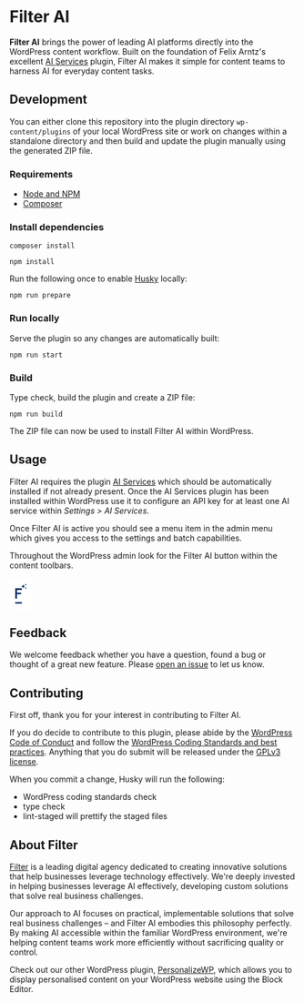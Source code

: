 # Filter AI

**Filter AI** brings the power of leading AI platforms directly into the WordPress content workflow. Built on the foundation of Felix Arntz's excellent [AI Services](https://github.com/felixarntz/ai-services) plugin, Filter AI makes it simple for content teams to harness AI for everyday content tasks.

## Development

You can either clone this repository into the plugin directory `wp-content/plugins` of your local WordPress site or work on changes within a standalone directory and then build and update the plugin manually using the generated ZIP file.

### Requirements

- [Node and NPM](https://docs.npmjs.com/downloading-and-installing-node-js-and-npm)
- [Composer](https://getcomposer.org/download/)

### Install dependencies

`composer install`

`npm install`

Run the following once to enable [Husky](https://typicode.github.io/husky/) locally:

`npm run prepare`

### Run locally

Serve the plugin so any changes are automatically built:

`npm run start`

### Build

Type check, build the plugin and create a ZIP file:

`npm run build`

The ZIP file can now be used to install Filter AI within WordPress.

## Usage

Filter AI requires the plugin [AI Services](https://wordpress.org/plugins/ai-services/) which should be automatically installed if not already present. Once the AI Services plugin has been installed within WordPress use it to configure an API key for at least one AI service within _Settings > AI Services_.

Once Filter AI is active you should see a menu item in the admin menu which gives you access to the settings and batch capabilities.

Throughout the WordPress admin look for the Filter AI button within the content toolbars.

<img src="data:image/svg+xml;charset=utf-8,%3Csvg%20width%3D%2293%22%20height%3D%22162%22%20viewBox%3D%220%200%2093%20162%22%20fill%3D%22none%22%20xmlns%3D%22http%3A%2F%2Fwww.w3.org%2F2000%2Fsvg%22%3E%0A%3Cpath%20d%3D%22M14%20122H0V37H54V51H14V73H48V86H14V122Z%22%20fill%3D%22%23012F5F%22%2F%3E%0A%3Cpath%20d%3D%22M0%20162V150H54V162H0Z%22%20fill%3D%22%23012F5F%22%2F%3E%0A%3Cpath%20d%3D%22M85%200L82.48%205.5L77%208L82.48%2010.52L85%2016L87.5%2010.52L93%208L87.5%205.5M65%206L60%2017L49%2022L60%2027L65%2038L70%2027L81%2022L70%2017M85%2028L82.48%2033.48L77%2036L82.48%2038.5L85%2044L87.5%2038.5L93%2036L87.5%2033.48%22%20fill%3D%22%23012F5F%22%2F%3E%0A%3C%2Fsvg%3E%0A" alt="Filter AI button" style="width: 20px; background-color: white; padding: 10px" />

## Feedback

We welcome feedback whether you have a question, found a bug or thought of a great new feature. Please [open an issue](https://github.com/filter-agency/filter-ai/issues/new) to let us know.

## Contributing

First off, thank you for your interest in contributing to Filter AI.

If you do decide to contribute to this plugin, please abide by the [WordPress Code of Conduct](https://make.wordpress.org/handbook/community-code-of-conduct/) and follow the [WordPress Coding Standards and best practices](https://developer.wordpress.org/coding-standards/). Anything that you do submit will be released under the [GPLv3 license](LICENSE).

When you commit a change, Husky will run the following:

- WordPress coding standards check
- type check
- lint-staged will prettify the staged files

## About Filter

[Filter](https://filter.agency/) is a leading digital agency dedicated to creating innovative solutions that help businesses leverage technology effectively. We're deeply invested in helping businesses leverage AI effectively, developing custom solutions that solve real business challenges.

Our approach to AI focuses on practical, implementable solutions that solve real business challenges – and Filter AI embodies this philosophy perfectly. By making AI accessible within the familiar WordPress environment, we're helping content teams work more efficiently without sacrificing quality or control.

Check out our other WordPress plugin, [PersonalizeWP](https://personalizewp.com/), which allows you to display personalised content on your WordPress website using the Block Editor.
